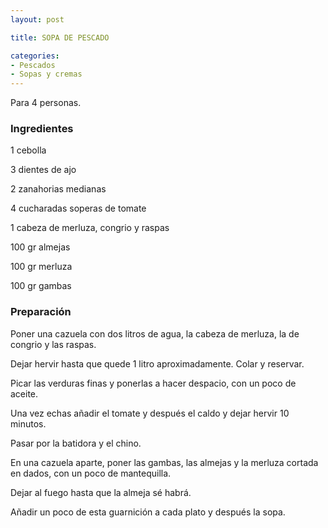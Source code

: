 ```yaml
---
layout: post

title: SOPA DE PESCADO

categories:
- Pescados
- Sopas y cremas
---
```

Para 4 personas.

<h3>Ingredientes</h3>
1 cebolla

3 dientes de ajo

2 zanahorias medianas

4 cucharadas soperas de tomate

1 cabeza de merluza, congrio y raspas

100 gr almejas

100 gr merluza

100 gr gambas

<h3>Preparación</h3>
Poner una cazuela con dos litros de agua, la cabeza de merluza, la de congrio y las raspas.

Dejar hervir hasta que quede 1 litro aproximadamente. Colar y reservar.

Picar las verduras finas y ponerlas a hacer despacio, con un poco de aceite.

Una vez echas añadir el tomate y después el caldo y dejar hervir 10 minutos.

Pasar por la batidora y el chino.

En una cazuela aparte, poner las gambas, las almejas y la merluza cortada en dados, con un poco de mantequilla.

Dejar al fuego hasta que la almeja sé habrá.

Añadir un poco de esta guarnición a cada plato y después la sopa.